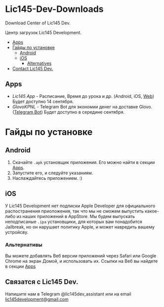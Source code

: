 # Lic145-Dev-Downloads
Download Center of Lic145 Dev.

 Центр загрузок Lic145 Development.

* [Apps](#Apps)
* [Гайды по установке](#Гайды-по-установке)
  + [Android](#Android)
  + [iOS](#iOS)
    - [Alternatives](#Альтернативы)
 * [Contact Lic145 Dev.](#Contact-Lic145-Dev.)

## Apps
- *Lic145 App* - Расписание, Время до урока и др.   (Android, iOS, [Web]()) Будет доступно 14 сентября.
- *GlovoKPNL* - Telegram Bot для экономии денег на доставке Glovo.   ([Telegram Bot]()) Будет доступно в середине сентября.


# Гайды по установке
## Android
1. Скачайте ``.apk`` установщик приложения. Его можно найти в секции [Apps](#Apps).
2. Запустите его, и следуйте указаниям.
3. Наслаждайтесь приложением. :)



## iOS
У Lic145 Development нет подписки Apple Developer для официального распостранения приоложения, так что мы не сможем выпустить какое-либо из наших приложений в AppStore. Мы будем выпускать неподписаные ``.ipa`` установщики, для которых вам понадобится Jailbreak, но он нарушает политику Apple, и может навредить вашему устройсву.
### Альтернативы
Вы можете добавлять Веб версии приложений через Safari или Google Chrome на экран Домой, и использовать их. Ссылки на Веб вы найдете в секции [Apps](#Apps)

## Связатся с Lic145 Dev.
Напишите нам в Telegram @lic145dev_assistant или на email lic145development@gmail.com
